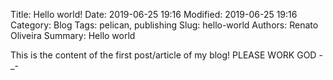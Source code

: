 Title: Hello world!
Date: 2019-06-25 19:16
Modified: 2019-06-25 19:16
Category: Blog
Tags: pelican, publishing
Slug: hello-world
Authors: Renato Oliveira
Summary: Hello world

This is the content of the first post/article of my blog! PLEASE WORK GOD -_-
